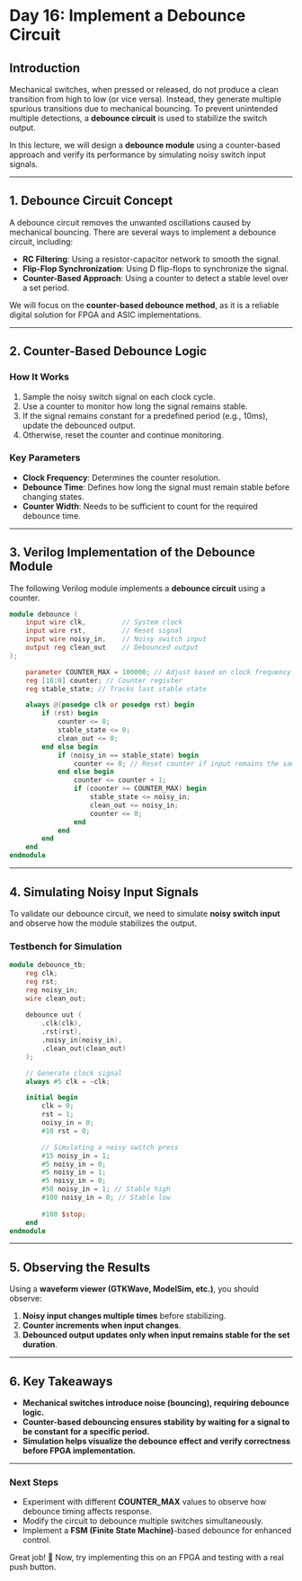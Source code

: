 # Day 16: Implement a Debounce Circuit

## Introduction
Mechanical switches, when pressed or released, do not produce a clean transition from high to low (or vice versa). Instead, they generate multiple spurious transitions due to mechanical bouncing. To prevent unintended multiple detections, a **debounce circuit** is used to stabilize the switch output.

In this lecture, we will design a **debounce module** using a counter-based approach and verify its performance by simulating noisy switch input signals.

---

## 1. Debounce Circuit Concept
A debounce circuit removes the unwanted oscillations caused by mechanical bouncing. There are several ways to implement a debounce circuit, including:
- **RC Filtering**: Using a resistor-capacitor network to smooth the signal.
- **Flip-Flop Synchronization**: Using D flip-flops to synchronize the signal.
- **Counter-Based Approach**: Using a counter to detect a stable level over a set period.

We will focus on the **counter-based debounce method**, as it is a reliable digital solution for FPGA and ASIC implementations.

---

## 2. Counter-Based Debounce Logic
### **How It Works**
1. Sample the noisy switch signal on each clock cycle.
2. Use a counter to monitor how long the signal remains stable.
3. If the signal remains constant for a predefined period (e.g., 10ms), update the debounced output.
4. Otherwise, reset the counter and continue monitoring.

### **Key Parameters**
- **Clock Frequency**: Determines the counter resolution.
- **Debounce Time**: Defines how long the signal must remain stable before changing states.
- **Counter Width**: Needs to be sufficient to count for the required debounce time.

---

## 3. Verilog Implementation of the Debounce Module
The following Verilog module implements a **debounce circuit** using a counter.

```verilog
module debounce (
    input wire clk,         // System clock
    input wire rst,         // Reset signal
    input wire noisy_in,    // Noisy switch input
    output reg clean_out    // Debounced output
);

    parameter COUNTER_MAX = 100000; // Adjust based on clock frequency
    reg [16:0] counter; // Counter register
    reg stable_state; // Tracks last stable state

    always @(posedge clk or posedge rst) begin
        if (rst) begin
            counter <= 0;
            stable_state <= 0;
            clean_out <= 0;
        end else begin
            if (noisy_in == stable_state) begin
                counter <= 0; // Reset counter if input remains the same
            end else begin
                counter <= counter + 1;
                if (counter >= COUNTER_MAX) begin
                    stable_state <= noisy_in;
                    clean_out <= noisy_in;
                    counter <= 0;
                end
            end
        end
    end
endmodule
```

---

## 4. Simulating Noisy Input Signals
To validate our debounce circuit, we need to simulate **noisy switch input** and observe how the module stabilizes the output.

### **Testbench for Simulation**
```verilog
module debounce_tb;
    reg clk;
    reg rst;
    reg noisy_in;
    wire clean_out;
    
    debounce uut (
        .clk(clk),
        .rst(rst),
        .noisy_in(noisy_in),
        .clean_out(clean_out)
    );

    // Generate clock signal
    always #5 clk = ~clk;

    initial begin
        clk = 0;
        rst = 1;
        noisy_in = 0;
        #10 rst = 0;

        // Simulating a noisy switch press
        #15 noisy_in = 1;
        #5 noisy_in = 0;
        #5 noisy_in = 1;
        #5 noisy_in = 0;
        #50 noisy_in = 1; // Stable high
        #100 noisy_in = 0; // Stable low
        
        #100 $stop;
    end
endmodule
```

---

## 5. Observing the Results
Using a **waveform viewer (GTKWave, ModelSim, etc.)**, you should observe:
1. **Noisy input changes multiple times** before stabilizing.
2. **Counter increments when input changes**.
3. **Debounced output updates only when input remains stable for the set duration**.

---

## 6. Key Takeaways
- **Mechanical switches introduce noise (bouncing), requiring debounce logic.**
- **Counter-based debouncing ensures stability by waiting for a signal to be constant for a specific period.**
- **Simulation helps visualize the debounce effect and verify correctness before FPGA implementation.**

---

### **Next Steps**
- Experiment with different **COUNTER_MAX** values to observe how debounce timing affects response.
- Modify the circuit to debounce multiple switches simultaneously.
- Implement a **FSM (Finite State Machine)**-based debounce for enhanced control.

Great job! 🚀 Now, try implementing this on an FPGA and testing with a real push button.

